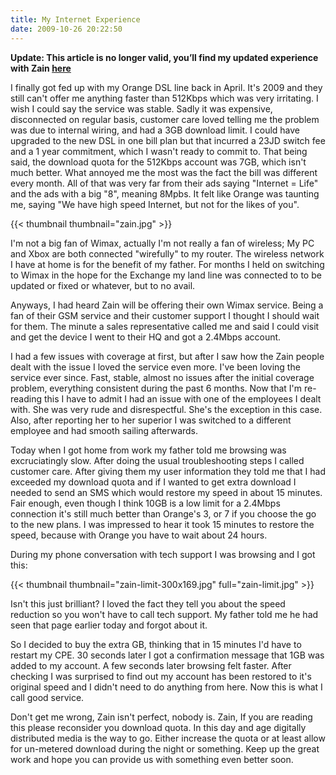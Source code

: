 ```yaml
---
title: My Internet Experience
date: 2009-10-26 20:22:50
---
```


**Update: This article is no longer valid, you’ll find my updated experience with Zain [here](/2011/03/tales-of-a-disgruntled-zainjo-customer/ "Tales of a disgruntled @ZainJo customer")**

I finally got fed up with my Orange DSL line back in April. It's 2009 and they still can't offer me anything faster than 512Kbps which was very irritating. I wish I could say the service was stable. Sadly it was expensive, disconnected on regular basis, customer care loved telling me the problem was due to internal wiring, and had a 3GB download limit. I could have upgraded to the new DSL in one bill plan but that incurred a 23JD switch fee and a 1 year commitment, which I wasn't ready to commit to. That being said, the download quota for the 512Kbps account was 7GB, which isn't much better. What annoyed me the most was the fact the bill was different every month. All of that was very far from their ads saying "Internet = Life" and the ads with a big "8", meaning 8Mpbs. It felt like Orange was taunting me, saying "We have high speed Internet, but not for the likes of you".<!--more-->

{{< thumbnail thumbnail="zain.jpg" >}}

I'm not a big fan of Wimax, actually I'm not really a fan of wireless; My PC and Xbox are both connected "wirefully" to my router. The wireless network I have at home is for the benefit of my father. For months I held on switching to Wimax in the hope for the Exchange my land line was connected to to be updated or fixed or whatever, but to no avail.

Anyways, I had heard Zain will be offering their own Wimax service. Being a fan of their GSM service and their customer support I thought I should wait for them. The minute a sales representative called me and said I could visit and get the device I went to their HQ and got a 2.4Mbps account.

I had a few issues with coverage at first, but after I saw how the Zain people dealt with the issue I loved the service even more. I've been loving the service ever since. Fast, stable, almost no issues after the initial coverage problem, everything consistent during the past 6 months. Now that I'm re-reading this I have to admit I had an issue with one of the employees I dealt with. She was very rude and disrespectful. She's the exception in this case. Also, after reporting her to her superior I was switched to a different employee and had smooth sailing afterwards.

Today when I got home from work my father told me browsing was excruciatingly slow. After doing the usual troubleshooting steps I called customer care. After giving them my user information they told me that I had exceeded my download quota and if I wanted to get extra download I needed to send an SMS which would restore my speed in about 15 minutes. Fair enough, even though I think 10GB is a low limit for a 2.4Mbps connection it's still much better than Orange's 3, or 7 if you choose the go to the new plans. I was impressed to hear it took 15 minutes to restore the speed, because with Orange you have to wait about 24 hours.

During my phone conversation with tech support I was browsing and I got this:

{{< thumbnail thumbnail="zain-limit-300x169.jpg" full="zain-limit.jpg" >}}

Isn't this just brilliant? I loved the fact they tell you about the speed reduction so you won't have to call tech support. My father told me he had seen that page earlier today and forgot about it.

So I decided to buy the extra GB, thinking that in 15 minutes I'd have to restart my CPE. 30 seconds later I got a confirmation message that 1GB was added to my account. A few seconds later browsing felt faster. After checking I was surprised to find out my account has been restored to it's original speed and I didn't need to do anything from here. Now this is what I call good service.

Don't get me wrong, Zain isn't perfect, nobody is. Zain, If you are reading this please reconsider you download quota. In this day and age digitally distributed media is the way to go. Either increase the quota or at least allow for un-metered download during the night or something. Keep up the great work and hope you can provide us with something even better soon.